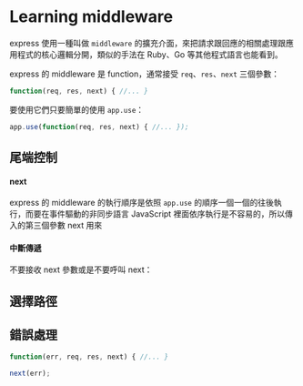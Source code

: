 # Learning middleware

express 使用一種叫做 `middleware` 的擴充介面，來把請求跟回應的相關處理跟應用程式的核心邏輯分開，類似的手法在 Ruby、Go 等其他程式語言也能看到。

express 的 middleware 是 function，通常接受 `req`、`res`、`next` 三個參數：

```js
function(req, res, next) { //... }
```

要使用它們只要簡單的使用 `app.use`：

```js
app.use(function(req, res, next) { //... });
```

## 尾端控制

#### next

express 的 middleware 的執行順序是依照 `app.use` 的順序一個一個的往後執行，而要在事件驅動的非同步語言 JavaScript 裡面依序執行是不容易的，所以傳入的第三個參數 next 用來

#### 中斷傳遞

不要接收 next 參數或是不要呼叫 next：

## 選擇路徑


## 錯誤處理

```js
function(err, req, res, next) { //... }
```

```js
next(err);
```
